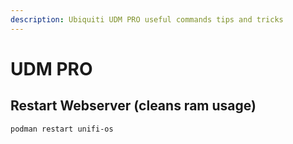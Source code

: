 ```yaml
---
description: Ubiquiti UDM PRO useful commands tips and tricks
---
```

# UDM PRO

## Restart Webserver (cleans ram usage)

```bash
podman restart unifi-os
```
